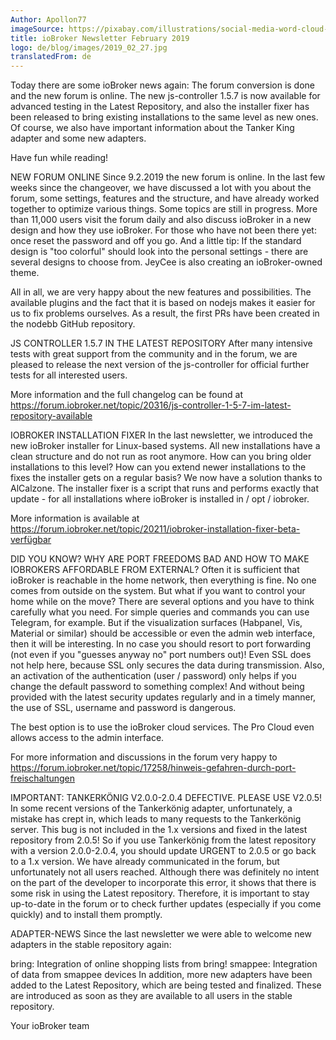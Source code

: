 ```yaml
---
Author: Apollon77
imageSource: https://pixabay.com/illustrations/social-media-word-cloud-marketing-423857/
title: ioBroker Newsletter February 2019
logo: de/blog/images/2019_02_27.jpg
translatedFrom: de
---
```

Today there are some ioBroker news again:
The forum conversion is done and the new forum is online. The new js-controller 1.5.7 is now available for advanced testing in the Latest Repository, and also the installer fixer has been released to bring existing installations to the same level as new ones. Of course, we also have important information about the Tanker King adapter and some new adapters.
<!-- SOURCE: Heute gibt es wieder einige ioBroker-News:
Die Forum-Umstellung ist erfolgt und das neue Forum ist online. Der neue js-controller 1.5.7 ist jetzt für erweitere Tests im Latest Repository verfügbar und auch der Installations-Fixer wurde veröffentlicht um bestehende Installationen auf den gleichen Stand wie neue zu bringen. Wichtige Informationen zum Tankerkönig-Adapter und einigen neuen Adaptern haben wir natürlich auch.
 -->

Have fun while reading!
<!-- SOURCE: Viel Spaß beim Lesen!
 -->

NEW FORUM ONLINE
Since 9.2.2019 the new forum is online. In the last few weeks since the changeover, we have discussed a lot with you about the forum, some settings, features and the structure, and have already worked together to optimize various things. Some topics are still in progress.
More than 11,000 users visit the forum daily and also discuss ioBroker in a new design and how they use ioBroker. For those who have not been there yet: once reset the password and off you go.
And a little tip: If the standard design is "too colorful" should look into the personal settings - there are several designs to choose from. JeyCee is also creating an ioBroker-owned theme.
<!-- SOURCE: NEUES FORUM ONLINE
Seit dem 9.2.2019 ist das neue Forum online. Wir haben in den letzten Wochen seit der Umstellung viel mit Euch über das Forum, einige Einstellungen, Features und die Struktur diskutiert und gemeinsam schon diverse Dinge optimiert. Einige Themen sind auch noch in Arbeit.
Über 11.000 User besuchen das Forum täglich und diskutieren auch im neuem Design über ioBroker und wie sie ioBroker nutzen. Für alle die, bisher noch nicht da waren: Einmal das Passwort zurücksetzen und los geht es.
Und ein kleiner Tipp: Wem das Standard-Design „zu bunt“ ist der sollte mal in die persönlichen Einstellungen schauen - es gibt mehrere Designs zur Auswahl. JeyCee ist auch dabei, ein ioBroker-eigenes Theme zu erstellen.
 -->

All in all, we are very happy about the new features and possibilities. The available plugins and the fact that it is based on nodejs makes it easier for us to fix problems ourselves. As a result, the first PRs have been created in the nodebb GitHub repository.
<!-- SOURCE: Alles in allem sind wir sehr froh über die neuen Features und Möglichkeiten. Die verfügbaren Plugins und der Fakt, dass es auf nodejs basiert, macht es uns einfacher Probleme selbst zu beheben. Als Folge dessen sind auch schon erste PRs im nodebb-GitHub Repository entstanden.
 -->

JS CONTROLLER 1.5.7 IN THE LATEST REPOSITORY
After many intensive tests with great support from the community and in the forum, we are pleased to release the next version of the js-controller for official further tests for all interested users.
<!-- SOURCE: JS-CONTROLLER 1.5.7 IM LATEST REPOSITORY
Nach vielen intensiven Tests mit großer Unterstützung aus der Community und im Forum freuen wir uns, die nächste Version des js-controllers zu offiziellen weiteren Tests für alle interessierten User freizugeben.
 -->

More information and the full changelog can be found at https://forum.iobroker.net/topic/20316/js-controller-1-5-7-im-latest-repository-available
<!-- SOURCE: Weitere Informationen und das vollständige Changelog findet Ihr unter https://forum.iobroker.net/topic/20316/js-controller-1-5-7-im-latest-repository-verfügbar
 -->

IOBROKER INSTALLATION FIXER
In the last newsletter, we introduced the new ioBroker installer for Linux-based systems. All new installations have a clean structure and do not run as root anymore.
How can you bring older installations to this level? How can you extend newer installations to the fixes the installer gets on a regular basis? We now have a solution thanks to AlCalzone.
The installer fixer is a script that runs and performs exactly that update - for all installations where ioBroker is installed in / opt / iobroker.
<!-- SOURCE: IOBROKER INSTALLATIONS-FIXER
Im letzten Newsletter haben wir den neuen ioBroker-Installer für Linux-basierte Systeme vorgestellt. Alle neuen Installationen haben damit eine saubere Struktur und laufen nicht mehr als root.
Wie kann man aber ältere Installationen auf diesen Stand bringen? Wie kann man neuere Installationen um die Fixes erweitern, die der Installer regelmäßig bekommt? Dafür haben wir jetzt dank AlCalzone auch eine Lösung.
Der Installations-Fixer ist ein Skript, welches ausgeführt wird und genau diese Aktualisierung durchführt - für alle Installationen bei denen ioBroker in /opt/iobroker installiert ist.
 -->

More information is available at https://forum.iobroker.net/topic/20211/iobroker-installation-fixer-beta-verfügbar
<!-- SOURCE: Weitere Informationen gibt es unter https://forum.iobroker.net/topic/20211/iobroker-installation-fixer-beta-verfügbar
 -->

DID YOU KNOW? WHY ARE PORT FREEDOMS BAD AND HOW TO MAKE IOBROKERS AFFORDABLE FROM EXTERNAL?
Often it is sufficient that ioBroker is reachable in the home network, then everything is fine. No one comes from outside on the system. But what if you want to control your home while on the move? There are several options and you have to think carefully what you need. For simple queries and commands you can use Telegram, for example.
But if the visualization surfaces (Habpanel, Vis, Material or similar) should be accessible or even the admin web interface, then it will be interesting. In no case you should resort to port forwarding (not even if you "guesses anyway no" port numbers out)! Even SSL does not help here, because SSL only secures the data during transmission. Also, an activation of the authentication (user / password) only helps if you change the default password to something complex! And without being provided with the latest security updates regularly and in a timely manner, the use of SSL, username and password is dangerous.
<!-- SOURCE: WUSSTET IHR SCHON? WARUM SIND PORT-FREISCHALTUNGEN BÖSE UND WIE KANN MAN IOBROKER VON EXTERN ERREICHBAR MACHEN?
Oft reicht es, dass ioBroker im Heimnetzwerk erreichbar ist, dann ist alles gut. Niemand kommt von außen auf das System. Was aber, wenn man auch von unterwegs sein Heim steuern will? Dazu gibt es mehrere Optionen und man muss sich genau überlegen, was man braucht. Für einfache Abfragen und Kommandos kann man beispielsweise Telegram nutzen.
Wenn aber auch die Visualisierung-Oberflächen (Habpanel, Vis, Material o.ä.) erreichbar sein sollen oder sogar die Admin-Web-Oberfläche, dann wird es interessant. Auf keinen Fall sollte man hier zu Port-Weiterleitungen greifen (auch nicht wenn man sich „die errät doch eh keiner“ Port Nummern ausdenkt)! Auch SSL hilft hier nicht, da SSL nur die Daten bei der Übertragung sichert. Auch eine Aktivierung der Authentifizierung (User/Passwort) hilft nur dann wenn man das Standard-Passwort auf etwas komplexes ändert! Und ohne dass man sein System regelmäßig und zeitnah mit den neuesten Sicherheits-Updates versorgt, ist auch die Nutzung mit SSL, Username und Passwort gefährlich.
 -->

The best option is to use the ioBroker cloud services. The Pro Cloud even allows access to the admin interface.
<!-- SOURCE: Die beste Option ist die Nutzung der ioBroker-Cloud-Dienste. Über die Pro Cloud ist sogar Zugriff auf die Admin-Oberfläche möglich.
 -->

For more information and discussions in the forum very happy to https://forum.iobroker.net/topic/17258/hinweis-gefahren-durch-port-freischaltungen
<!-- SOURCE: Weitere Informationen und Diskussionen im Forum sehr gern unter https://forum.iobroker.net/topic/17258/hinweis-gefahren-durch-port-freischaltungen
 -->

IMPORTANT: TANKERKÖNIG V2.0.0-2.0.4 DEFECTIVE. PLEASE USE V2.0.5!
In some recent versions of the Tankerkönig adapter, unfortunately, a mistake has crept in, which leads to many requests to the Tankerkönig server. This bug is not included in the 1.x versions and fixed in the latest repository from 2.0.5! So if you use Tankerkönig from the latest repository with a version 2.0.0-2.0.4, you should update URGENT to 2.0.5 or go back to a 1.x version. We have already communicated in the forum, but unfortunately not all users reached.
Although there was definitely no intent on the part of the developer to incorporate this error, it shows that there is some risk in using the Latest repository. Therefore, it is important to stay up-to-date in the forum or to check further updates (especially if you come quickly) and to install them promptly.
<!-- SOURCE: WICHTIG: TANKERKÖNIG V2.0.0-2.0.4 DEFEKT. BITTE V2.0.5 NUTZEN!
In einigen letzten Versionen des Tankerkönig Adapters hat sich leider ein Fehler eingeschlichen, der zu sehr vielen Anfragen an den Tankerkönig-Server führt. Dieser Fehler ist in den 1.x Versionen nicht enthalten und im Latest-Repository ab 2.0.5 gefixt! Wer also Tankerkönig aus dem Latest-Repository mit einer Version 2.0.0-2.0.4 nutzt, sollte bitte DRINGEND auf 2.0.5 updaten oder zurück auf eine 1.x Version gehen. Das haben wir bereits im Forum kommuniziert, aber leider wohl nicht alle Nutzer erreicht.
Auch wenn es definitiv keine Absicht vom Entwickler war, diesen Fehler einzubauen, zeigt sich hier das es bei der Nutzung des Latest-Repositories ein gewisses Risiko birgt. Daher ist es wichtig, auch im Forum aktuell zu bleiben bzw. weitere Latest Updates (vor allem wenn Sie schnell kommen) zu prüfen und zeitnah zu installieren.
 -->

ADAPTER-NEWS
Since the last newsletter we were able to welcome new adapters in the stable repository again:
<!-- SOURCE: ADAPTER-NEWS
Seit dem letzten Newsletter konnten wir wieder neue Adapter im Stable-Repository willkommen heißen:
 -->

bring: Integration of online shopping lists from bring!
smappee: Integration of data from smappee devices
In addition, more new adapters have been added to the Latest Repository, which are being tested and finalized. These are introduced as soon as they are available to all users in the stable repository.
<!-- SOURCE: bring: Integration der Online-Einkauflisten von bring!
smappee: Integration der Daten von Smappee Geräten
Darüber hinaus sind weitere neue Adapter im Latest-Repository hinzugekommen, welche gerade getestet und finalisiert werden. Diese stellen wir vor sobald Sie für alle Nutzer im Stable Repository verfügbar sind.
 -->

Your ioBroker team
<!-- SOURCE: Euer ioBroker-Team -->